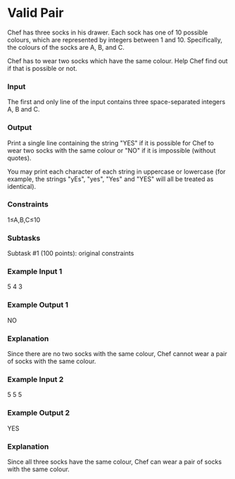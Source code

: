 # Valid Pair

Chef has three socks in his drawer. Each sock has one of 10 possible colours, which are represented by integers between 1 and 10. Specifically, the colours of the socks are A, B, and C.

Chef has to wear two socks which have the same colour. Help Chef find out if that is possible or not.

### Input
The first and only line of the input contains three space-separated integers A, B and C.

### Output
Print a single line containing the string "YES" if it is possible for Chef to wear two socks with the same colour or "NO" if it is impossible (without quotes).

You may print each character of each string in uppercase or lowercase (for example, the strings "yEs", "yes", "Yes" and "YES" will all be treated as identical).

### Constraints
1≤A,B,C≤10

### Subtasks
Subtask #1 (100 points): original constraints

### Example Input 1
5 4 3

### Example Output 1
NO

### Explanation
Since there are no two socks with the same colour, Chef cannot wear a pair of socks with the same colour.

### Example Input 2
5 5 5

### Example Output 2
YES

### Explanation
Since all three socks have the same colour, Chef can wear a pair of socks with the same colour.
